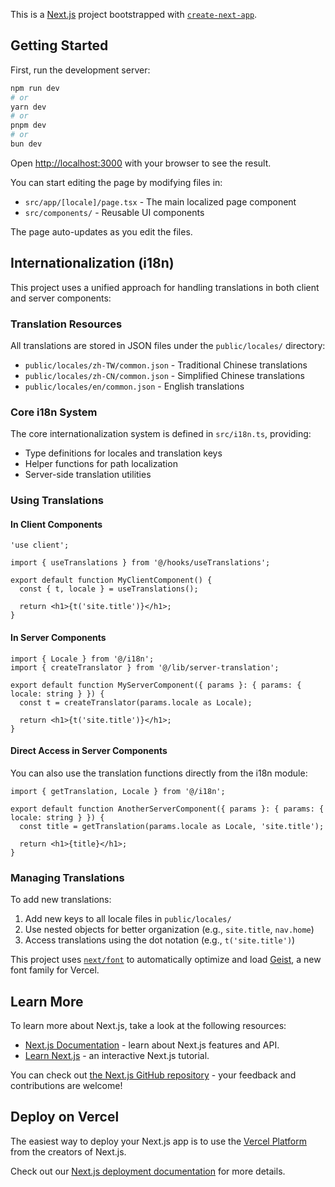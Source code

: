 This is a [Next.js](https://nextjs.org) project bootstrapped with [`create-next-app`](https://nextjs.org/docs/app/api-reference/cli/create-next-app).

## Getting Started

First, run the development server:

```bash
npm run dev
# or
yarn dev
# or
pnpm dev
# or
bun dev
```

Open [http://localhost:3000](http://localhost:3000) with your browser to see the result.

You can start editing the page by modifying files in:

- `src/app/[locale]/page.tsx` - The main localized page component  
- `src/components/` - Reusable UI components

The page auto-updates as you edit the files.

## Internationalization (i18n)

This project uses a unified approach for handling translations in both client and server components:

### Translation Resources

All translations are stored in JSON files under the `public/locales/` directory:

- `public/locales/zh-TW/common.json` - Traditional Chinese translations
- `public/locales/zh-CN/common.json` - Simplified Chinese translations
- `public/locales/en/common.json` - English translations

### Core i18n System

The core internationalization system is defined in `src/i18n.ts`, providing:

- Type definitions for locales and translation keys
- Helper functions for path localization
- Server-side translation utilities

### Using Translations

#### In Client Components

```tsx
'use client';

import { useTranslations } from '@/hooks/useTranslations';

export default function MyClientComponent() {
  const { t, locale } = useTranslations();
  
  return <h1>{t('site.title')}</h1>;
}
```

#### In Server Components

```tsx
import { Locale } from '@/i18n';
import { createTranslator } from '@/lib/server-translation';

export default function MyServerComponent({ params }: { params: { locale: string } }) {
  const t = createTranslator(params.locale as Locale);
  
  return <h1>{t('site.title')}</h1>;
}
```

#### Direct Access in Server Components

You can also use the translation functions directly from the i18n module:

```tsx
import { getTranslation, Locale } from '@/i18n';

export default function AnotherServerComponent({ params }: { params: { locale: string } }) {
  const title = getTranslation(params.locale as Locale, 'site.title');
  
  return <h1>{title}</h1>;
}
```

### Managing Translations

To add new translations:

1. Add new keys to all locale files in `public/locales/`
2. Use nested objects for better organization (e.g., `site.title`, `nav.home`)
3. Access translations using the dot notation (e.g., `t('site.title')`)

This project uses [`next/font`](https://nextjs.org/docs/app/building-your-application/optimizing/fonts) to automatically optimize and load [Geist](https://vercel.com/font), a new font family for Vercel.

## Learn More

To learn more about Next.js, take a look at the following resources:

- [Next.js Documentation](https://nextjs.org/docs) - learn about Next.js features and API.
- [Learn Next.js](https://nextjs.org/learn) - an interactive Next.js tutorial.

You can check out [the Next.js GitHub repository](https://github.com/vercel/next.js) - your feedback and contributions are welcome!

## Deploy on Vercel

The easiest way to deploy your Next.js app is to use the [Vercel Platform](https://vercel.com/new?utm_medium=default-template&filter=next.js&utm_source=create-next-app&utm_campaign=create-next-app-readme) from the creators of Next.js.

Check out our [Next.js deployment documentation](https://nextjs.org/docs/app/building-your-application/deploying) for more details.
